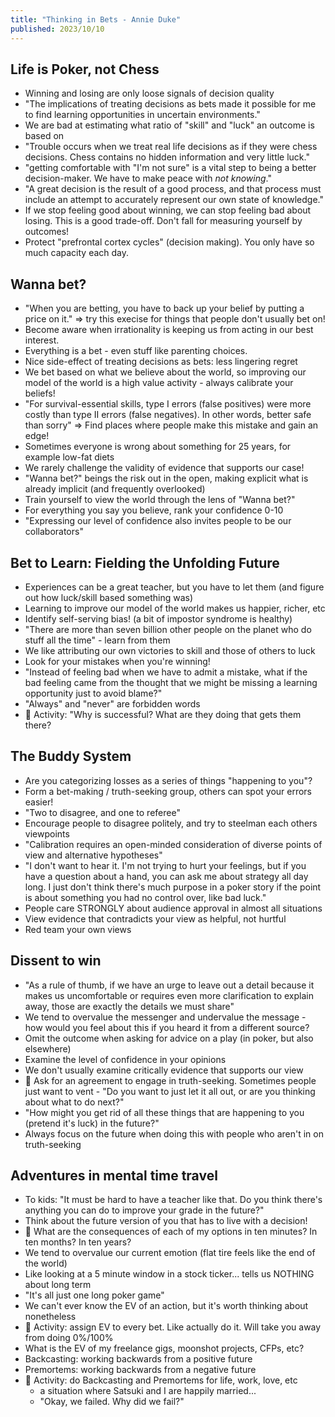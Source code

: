 ```yaml
---
title: "Thinking in Bets - Annie Duke"
published: 2023/10/10
---
```


## Life is Poker, not Chess
* Winning and losing are only loose signals of decision quality
* "The implications of treating decisions as bets made it possible for me to find learning opportunities in uncertain environments."
* We are bad at estimating what ratio of "skill" and "luck" an outcome is based on
* "Trouble occurs when we treat real life decisions as if they were chess decisions. Chess contains no hidden information and very little luck."
* "getting comfortable with "I'm not sure" is a vital step to being a better decision-maker. We have to make peace with _not knowing_."
* "A great decision is the result of a good process, and that process must include an attempt to accurately represent our own state of knowledge."
* If we stop feeling good about winning, we can stop feeling bad about losing. This is a good trade-off. Don't fall for measuring yourself by outcomes!
* Protect "prefrontal cortex cycles" (decision making). You only have so much capacity each day.

## Wanna bet?
* "When you are betting, you have to back up your belief by putting a price on it." => try this execise for things that people don't usually bet on!
* Become aware when irrationality is keeping us from acting in our best interest.
* Everything is a bet - even stuff like parenting choices.
* Nice side-effect of treating decisions as bets: less lingering regret
* We bet based on what we believe about the world, so improving our model of the world is a high value activity - always calibrate your beliefs!
* "For survival-essential skills, type I errors (false positives) were more costly than type II errors (false negatives). In other words, better safe than sorry" => Find places where people make this mistake and gain an edge!
* Sometimes everyone is wrong about something for 25 years, for example low-fat diets
* We rarely challenge the validity of evidence that supports our case!
* "Wanna bet?" beings the risk out in the open, making explicit what is already implicit (and frequently overlooked)
* Train yourself to view the world through the lens of "Wanna bet?"
* For everything you say you believe, rank your confidence 0-10
* "Expressing our level of confidence also invites people to be our collaborators"

## Bet to Learn: Fielding the Unfolding Future
* Experiences can be a great teacher, but you have to let them (and figure out how luck/skill based something was)
* Learning to improve our model of the world makes us happier, richer, etc
* Identify self-serving bias! (a bit of impostor syndrome is healthy)
* "There are more than seven billion other people on the planet who do stuff all the time" - learn from them
* We like attributing our own victories to skill and those of others to luck
* Look for your mistakes when you're winning!
* "Instead of feeling bad when we have to admit a mistake, what if the bad feeling came from the thought that we might be missing a learning opportunity just to avoid blame?"
* "Always" and "never" are forbidden words
* 🚨 Activity: "Why is <person x> successful? What are they doing that gets them there?

## The Buddy System
* Are you categorizing losses as a series of things "happening to you"?
* Form a bet-making / truth-seeking group, others can spot your errors easier!
* "Two to disagree, and one to referee"
* Encourage people to disagree politely, and try to steelman each others viewpoints
* "Calibration requires an open-minded consideration of diverse points of view and alternative hypotheses"
* "I don't want to hear it. I'm not trying to hurt your feelings, but if you have a question about a hand, you can ask me about strategy all day long. I just don't think there's much purpose in a poker story if the point is about something you had no control over, like bad luck."
* People care STRONGLY about audience approval in almost all situations
* View evidence that contradicts your view as helpful, not hurtful
* Red team your own views

## Dissent to win
* "As a rule of thumb, if we have an urge to leave out a detail because it makes us uncomfortable or requires even more clarification to explain away, those are exactly the details we must share"
* We tend to overvalue the messenger and undervalue the message - how would you feel about this if you heard it from a different source?
* Omit the outcome when asking for advice on a play (in poker, but also elsewhere)
* Examine the level of confidence in your opinions
* We don't usually examine critically evidence that supports our view
* 🚨 Ask for an agreement to engage in truth-seeking. Sometimes people just want to vent - "Do you want to just let it all out, or are you thinking about what to do next?"
* "How might you get rid of all these things that are happening to you (pretend it's luck) in the future?"
* Always focus on the future when doing this with people who aren't in on truth-seeking

## Adventures in mental time travel
* To kids: "It must be hard to have a teacher like that. Do you think there's anything you can do to improve your grade in the future?"
* Think about the future version of you that has to live with a decision!
* 🚨 What are the consequences of each of my options in ten minutes? In ten months? In ten years?
* We tend to overvalue our current emotion (flat tire feels like the end of the world)
* Like looking at a 5 minute window in a stock ticker... tells us NOTHING about long term
* "It's all just one long poker game"
* We can't ever know the EV of an action, but it's worth thinking about nonetheless
* 🚨 Activity: assign EV to every bet. Like actually do it. Will take you away from doing 0%/100%
* What is the EV of my freelance gigs, moonshot projects, CFPs, etc?
* Backcasting: working backwards from a positive future
* Premortems: working backwards from a negative future
* 🚨 Activity: do Backcasting and Premortems for life, work, love, etc
  * a situation where Satsuki and I are happily married...
  * "Okay, we failed. Why did we fail?"